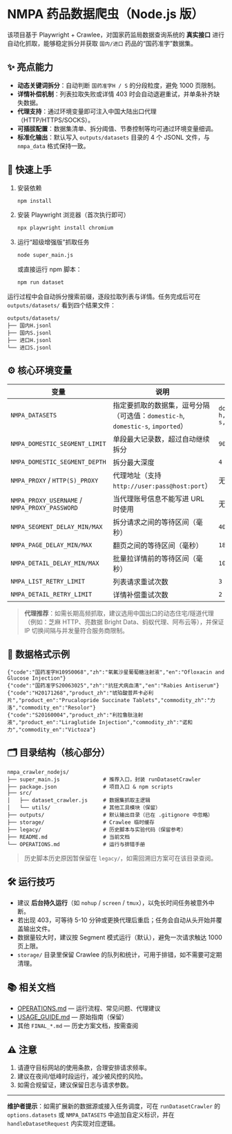 # NMPA 药品数据爬虫（Node.js 版）

该项目基于 Playwright + Crawlee，对国家药监局数据查询系统的 **真实接口** 进行自动化抓取，能够稳定拆分并获取 `国内/进口` 药品的“国药准字”数据集。

## ✨ 亮点能力

- **动态关键词拆分**：自动判断 `国药准字H / S` 的分段粒度，避免 1000 页限制。
- **详情补偿机制**：列表拉取失败或详情 403 时会自动退避重试，并单条补齐缺失数据。
- **代理支持**：通过环境变量即可注入中国大陆出口代理（HTTP/HTTPS/SOCKS）。
- **可插拔配置**：数据集清单、拆分阈值、节奏控制等均可通过环境变量细调。
- **标准化输出**：默认写入 `outputs/datasets` 目录的 4 个 JSONL 文件，与 `nmpa_data` 格式保持一致。

## 🚀 快速上手

1. 安装依赖
   ```bash
   npm install
   ```
2. 安装 Playwright 浏览器（首次执行即可）
   ```bash
   npx playwright install chromium
   ```
3. 运行“超级增强版”抓取任务
   ```bash
   node super_main.js
   ```
   或直接运行 npm 脚本：
   ```bash
   npm run dataset
   ```

运行过程中会自动拆分搜索前缀，逐段拉取列表与详情。任务完成后可在 `outputs/datasets/` 看到四个结果文件：

```
outputs/datasets/
├── 国内H.jsonl
├── 国内S.jsonl
├── 进口H.jsonl
└── 进口S.jsonl
```

## ⚙️ 核心环境变量

| 变量 | 说明 | 默认值 |
| --- | --- | --- |
| `NMPA_DATASETS` | 指定要抓取的数据集，逗号分隔（可选值：`domestic-h`, `domestic-s`, `imported`） | `domestic-h,domestic-s,imported` |
| `NMPA_DOMESTIC_SEGMENT_LIMIT` | 单段最大记录数，超过自动继续拆分 | `9000` |
| `NMPA_DOMESTIC_SEGMENT_DEPTH` | 拆分最大深度 | `4` |
| `NMPA_PROXY` / `HTTP(S)_PROXY` | 代理地址（支持 `http://user:pass@host:port`） | 无 |
| `NMPA_PROXY_USERNAME` / `NMPA_PROXY_PASSWORD` | 当代理账号信息不能写进 URL 时使用 | 无 |
| `NMPA_SEGMENT_DELAY_MIN/MAX` | 拆分请求之间的等待区间（毫秒） | `400 / 1200` |
| `NMPA_PAGE_DELAY_MIN/MAX` | 翻页之间的等待区间（毫秒） | `180 / 420` |
| `NMPA_DETAIL_DELAY_MIN/MAX` | 批量拉详情前的等待区间（毫秒） | `100 / 220` |
| `NMPA_LIST_RETRY_LIMIT` | 列表请求重试次数 | `3` |
| `NMPA_DETAIL_RETRY_LIMIT` | 详情补偿重试次数 | `2` |

> **代理推荐**：如需长期高频抓取，建议选用中国出口的动态住宅/隧道代理（例如：芝麻 HTTP、亮数据 Bright Data、蚂蚁代理、阿布云等），并保证 IP 切换间隔与并发量符合服务商限制。

## 📄 数据格式示例

```jsonc
{"code":"国药准字H10950068","zh":"氧氟沙星葡萄糖注射液","en":"Ofloxacin and Glucose Injection"}
{"code":"国药准字S20063025","zh":"抗狂犬病血清","en":"Rabies Antiserum"}
{"code":"H20171268","product_zh":"琥珀酸普芦卡必利片","product_en":"Prucalopride Succinate Tablets","commodity_zh":"力洛","commodity_en":"Resolor"}
{"code":"S20160004","product_zh":"利拉鲁肽注射液","product_en":"Liraglutide Injection","commodity_zh":"诺和力","commodity_en":"Victoza"}
```

## 🗂 目录结构（核心部分）

```
nmpa_crawler_nodejs/
├── super_main.js              # 推荐入口，封装 runDatasetCrawler
├── package.json               # 项目入口 & npm scripts
├── src/
│   ├── dataset_crawler.js     # 数据集抓取主逻辑
│   └── utils/                 # 其他工具模块（保留）
├── outputs/                   # 默认输出目录（已在 .gitignore 中忽略）
├── storage/                   # Crawlee 临时缓存
├── legacy/                    # 历史脚本与实验代码（保留参考）
├── README.md                  # 当前文档
└── OPERATIONS.md              # 运行与排错手册
```

> 历史脚本历史原因暂保留在 `legacy/`，如需回溯旧方案可在该目录查阅。

## 🛠 运行技巧

- 建议 **后台持久运行**（如 `nohup` / `screen` / `tmux`），以免长时间任务被意外中断。
- 若出现 403，可等待 5-10 分钟或更换代理后重启；任务会自动从头开始并覆盖输出文件。
- 数据量较大时，建议按 Segment 模式运行（默认），避免一次请求触达 1000 页上限。
- `storage/` 目录里保留 Crawlee 的队列和统计，可用于排错，如不需要可定期清理。

## 📚 相关文档

- [OPERATIONS.md](OPERATIONS.md) — 运行流程、常见问题、代理建议
- [USAGE_GUIDE.md](USAGE_GUIDE.md) — 原始指南（保留）
- 其他 `FINAL_*.md` — 历史方案文档，按需查阅

## ⚠️ 注意

1. 请遵守目标网站的使用条款，合理安排请求频率。
2. 建议在夜间/低峰时段运行，减少被风控的风险。
3. 如需合规留证，建议保留日志与请求参数。

---

**维护者提示**：如需扩展新的数据源或接入任务调度，可在 `runDatasetCrawler` 的 `options.datasets` 或 `NMPA_DATASETS` 中追加自定义标识，并在 `handleDatasetRequest` 内实现对应逻辑。
